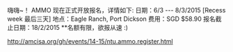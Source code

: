 嗨嗨~！ AMMO 现在正式开放报名，详情如下:
日期：6/3 --- 8/3/2015 [Recess week 最后三天]
地点：Eagle Ranch, Port Dickson
费用：SGD $58.90 
报名截止日期：18/2/2015
**名额有限，欲报从速 :)

http://amcisa.org/gh/events/14-15/ntu.ammo.register.html
